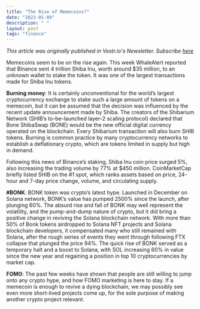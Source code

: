 ```yaml
---
title: "The Rise of Memecoins?"
date: "2023-01-09"
description: " "
layout: post
tags: "finance"
---
```


<i>This article was originally published in Vestr.io's Newsletter. Subscribe <a href="https://www.vestr.io/" target="_blank">here</a></i>

Memecoins seem to be on the rise again. This week WhaleAlert reported that Binance sent 4 trillion Shiba Inu, worth around $35 million, to an unknown wallet to stake the token. It was one of the largest transactions made for Shiba Inu tokens.

<b>Burning money</b>: It is certainly unconventional for the world’s largest cryptocurrency exchange to stake such a large amount of tokens on a memecoin, but it can be assumed that the decision was influenced by the recent update announcement made by Shiba. The creators of the Shibarium Network (SHIB’s to-be-launched layer-2 scaling protocol) declared that Bone ShibaSwap (BONE) would be the new official digital currency operated on the blockchain. Every Shibarium transaction will also burn SHIB tokens. Burning is common practice by many cryptocurrency networks to establish a deflationary crypto, which are tokens limited in supply but high in demand.

Following this news of Binance’s staking, Shiba Inu coin price surged 5%, also increasing the trading volume by 77% at $450 million. CoinMarketCap briefly listed SHIB on the #1 spot, which ranks assets based on price, 24-hour and 7-day price change, volume, and circulating supply.

<b>#BONK</b>: BONK token was crypto’s latest hype. Launched in December on Solana network, BONK’s value has pumped 2500% since the launch, after plunging 60%. The absurd rise and fall of BONK may well represent the volatility, and the pump-and-dump nature of crypto, but it did bring a positive change in reviving the Solana blockchain network. With more than 50% of Bonk tokens airdropped to Solana NFT projects and Solana blockchain developers, it compensated many who still remained with Solana, after the rough series of events they went through following FTX collapse that plunged the price 94%. The quick rise of BONK served as a temporary halt and a boost to Solana, with SOL increasing 60% in value since the new year and regaining a position in top 10 cryptocurrencies by market cap.

<b>FOMO</b>: The past few weeks have shown that people are still willing to jump onto any crypto hype, and how FOMO marketing is here to stay. If a memecoin is enough to revive a dying blockchain, we may possibly see even more short-lived projects come up, for the sole purpose of making another crypto project relevant.
